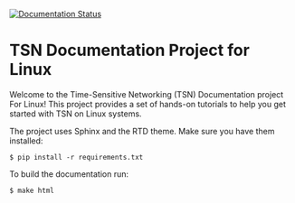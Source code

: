 [![Documentation Status](https://readthedocs.org/projects/tsn/badge/?version=latest)](https://tsn.readthedocs.io/?badge=latest)

# TSN Documentation Project for Linux

Welcome to the Time-Sensitive Networking (TSN) Documentation project For Linux!
This project provides a set of hands-on tutorials to help you get started with
TSN on Linux systems.

The project uses Sphinx and the RTD theme. Make sure you have them installed:
```
$ pip install -r requirements.txt
```

To build the documentation run:
```
$ make html
```
